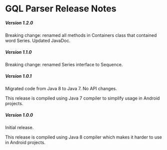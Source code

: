 # GQL Parser Release Notes

##### Version 1.2.0
Breaking change: renamed all methods in Containers class that contained word Series.  Updated JavaDoc.

##### Version 1.1.0
Breaking change: renamed Series interface to Sequence.

##### Version 1.0.1
Migrated code from Java 8 to Java 7.  No API changes.

This release is compiled using Java 7 compiler to simplify usage in Android projects.

##### Version 1.0.0
Initial release.  

This release is compiled using Java 8 compiler which makes it harder to use in Android projects.
